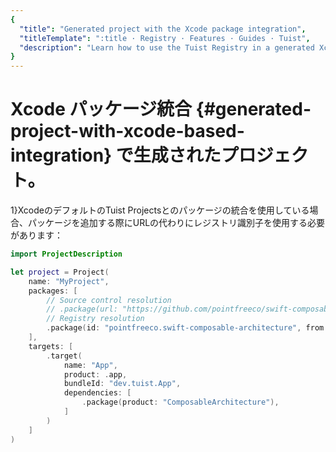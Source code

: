 ```yaml
---
{
  "title": "Generated project with the Xcode package integration",
  "titleTemplate": ":title · Registry · Features · Guides · Tuist",
  "description": "Learn how to use the Tuist Registry in a generated Xcode project with the Xcode package integration."
}
---
```

# Xcode パッケージ統合 {#generated-project-with-xcode-based-integration} で生成されたプロジェクト。

1}XcodeのデフォルトのTuist
Projectsとのパッケージの統合</LocalizedLink>を使用している場合、パッケージを追加する際にURLの代わりにレジストリ識別子を使用する必要があります：
```swift
import ProjectDescription

let project = Project(
    name: "MyProject",
    packages: [
        // Source control resolution
        // .package(url: "https://github.com/pointfreeco/swift-composable-architecture", from: "0.1.0")
        // Registry resolution
        .package(id: "pointfreeco.swift-composable-architecture", from: "0.1.0")
    ],
    targets: [
        .target(
            name: "App",
            product: .app,
            bundleId: "dev.tuist.App",
            dependencies: [
                .package(product: "ComposableArchitecture"),
            ]
        )
    ]
)
```
